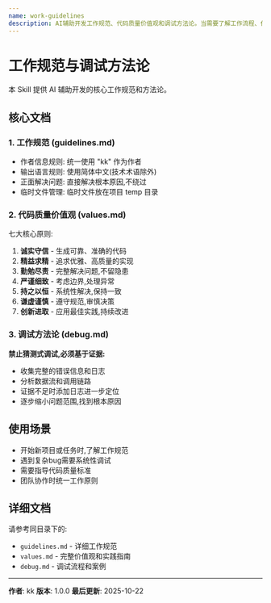 ```yaml
---
name: work-guidelines
description: AI辅助开发工作规范、代码质量价值观和调试方法论。当需要了解工作流程、代码质量原则、或如何正确调试问题时使用此Skill。包含禁止猜测式调试的规范。
---
```


# 工作规范与调试方法论

本 Skill 提供 AI 辅助开发的核心工作规范和方法论。

## 核心文档

### 1. 工作规范 (guidelines.md)
- 作者信息规则: 统一使用 "kk" 作为作者
- 输出语言规则: 使用简体中文(技术术语除外)
- 正面解决问题: 直接解决根本原因,不绕过
- 临时文件管理: 临时文件放在项目 temp 目录

### 2. 代码质量价值观 (values.md)
七大核心原则:
1. **诚实守信** - 生成可靠、准确的代码
2. **精益求精** - 追求优雅、高质量的实现
3. **勤勉尽责** - 完整解决问题,不留隐患
4. **严谨细致** - 考虑边界,处理异常
5. **持之以恒** - 系统性解决,保持一致
6. **谦虚谨慎** - 遵守规范,审慎决策
7. **创新进取** - 应用最佳实践,持续改进

### 3. 调试方法论 (debug.md)
**禁止猜测式调试,必须基于证据:**
- 收集完整的错误信息和日志
- 分析数据流和调用链路
- 证据不足时添加日志进一步定位
- 逐步缩小问题范围,找到根本原因

## 使用场景

- 开始新项目或任务时,了解工作规范
- 遇到复杂bug需要系统性调试
- 需要指导代码质量标准
- 团队协作时统一工作原则

## 详细文档

请参考同目录下的:
- `guidelines.md` - 详细工作规范
- `values.md` - 完整价值观和实践指南
- `debug.md` - 调试流程和案例

---

**作者**: kk
**版本**: 1.0.0
**最后更新**: 2025-10-22
